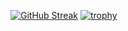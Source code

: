 [![GitHub Streak](https://streak-stats.demolab.com/?user=vanling&theme=flat)](https://git.io/streak-stats)
[![trophy](https://github-profile-trophy.vercel.app/?username=vanling&theme=flat)](https://github.com/ryo-ma/github-profile-trophy)
 
